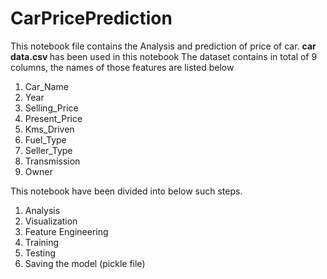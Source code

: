 # CarPricePrediction

This notebook file contains the Analysis and prediction of price of car.
<b> car data.csv </b> has been used in this notebook
The dataset contains in total of 9 columns, the names of those features are listed below
<ol>
<li> Car_Name </li>
<li>Year</li>
<li>Selling_Price</li>
<li>Present_Price</li>
<li>Kms_Driven</li>
<li>Fuel_Type</li>
<li>Seller_Type</li>
<li>Transmission</li>
<li>Owner</li>
</ol>
This notebook have been divided into below such steps.
<ol>
<li>Analysis</li>
<li>Visualization</li>
<li>Feature Engineering</li>
<li>Training</li>
<li>Testing</li>
<li>Saving the model (pickle file) </li>
